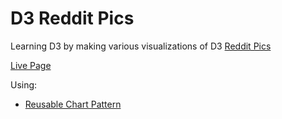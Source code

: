 # D3 Reddit Pics

Learning D3 by making various visualizations of D3 [Reddit Pics](https://www.reddit.com/r/pics.json)

[Live Page](http://nem035.github.io/d3-reddit-pics)

Using:
  - [Reusable Chart Pattern](https://bost.ocks.org/mike/chart/)
